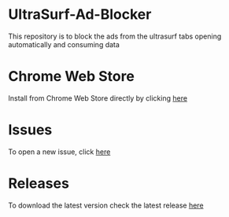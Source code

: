 # UltraSurf-Ad-Blocker
This repository is to block the ads from the ultrasurf tabs opening automatically and consuming data<br>
# Chrome Web Store
Install from Chrome Web Store directly by clicking [here](https://chrome.google.com/webstore/detail/ultrasurf-ad-blocker/lipagiadamcpecbedfanagiflejiiand)
# Issues
To open a new issue, click [here](https://github.com/shmohit2002/UltraSurf-Ad-Blocker/issues)

# Releases
To download the latest version check the latest release [here](https://github.com/shmohit2002/UltraSurf-Ad-Blocker/releases)
